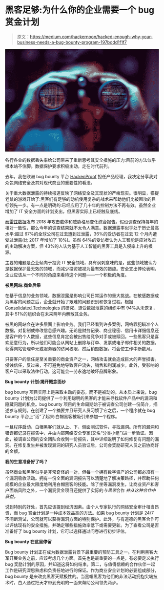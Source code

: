 # 黑客足够:为什么你的企业需要一个 bug 赏金计划

> 原文：<https://medium.com/hackernoon/hacked-enough-why-your-business-needs-a-bug-bounty-program-197bddd1f1f7>

![](img/0d9dd96cdecfbcb7429baad37217cdc4.png)

各行各业的数据丢失率给公司带来了重新思考其安全措施的压力:目前的方法似乎根本站不住脚。数据保护要求积极主动，走在时代前列。

去年，我在欧洲 bug bounty 平台 [HackenProof](https://hackenproof.com/) 担任产品经理，我决定分享我对众包网络安全及其对现代商业的重要性的看法。

关于重大数据泄露的持续报道反映了网络安全及其现状的严峻现实。很明显，猫捉老鼠的游戏开始了:黑客们有足够的动机使用复杂的战术来帮助他们比被围攻的目标领先一步。有一点是明确的:已经应用了几十年的控制方法不再有效。虽然企业增加了 IT 安全方面的计划支出，但黑客实际上已经触及底线。

[泰雷兹数据](http://go.thalesesecurity.com/rs/480-LWA-970/images/2018-Data-Threat-Report-Global-Edition-ar.pdf)发布 2018 年攻击载体和威胁格局变化综合报告。假设调查保持每年的相对一致性，那么今年的调查结果就不太令人满意。数据泄露率似乎处于历史最高水平:超过 67%的全球公司在过去遭到过泄露，36%的受访者在过去 12 个月内遭受过泄露(比 2017 年增加了 10%)。虽然 64%的受访者认为人工智能是应对攻击的主动解决方案，但 43%的人认为基于人工智能的黑客工具是入侵率上升的根源。

主要的难题是企业倾向于投资 IT 安全领域，具有讽刺意味的是，这些领域被认为是数据保护最无效的领域，而减少投资被视为最有效的措施。安全支出悖论表明，企业应该从一个不同的角度来看待这个问题——一个积极的角度。

**被黑网站:商业后果**

在基于信息的业务领域，数据泄露是影响公司日常运作的重大挑战。在敏感数据成为黑客的问题之后，企业就开始了艰难的问题识别和恢复过程。根据 [Consolidated Technologies](https://consoltech.com/blog/10-common-causes-of-data-loss/) 的研究，遭受数据泄露的组织中有 94%从未恢复，其中 51%的组织会在未来两年内解散其业务。

被黑的网站会在许多层面上影响业务。我们已经看到许多案例，网络罪犯瞄准个人数据，对复制或修改信息感兴趣。无论是财务记录、商业秘密、信用卡详细信息还是客户的个人数据，这些信息肯定会被出售给竞争对手或被赎回。一些黑客只是喜欢恶意行为，所以他们可能会从网站上删除与订单、发票或电子邮件相关的数据。获得网站管理单元或服务器的访问权限，然后销毁数据，将会使工作中断数月。

只要客户的信任是至关重要的商业资产之一，网络攻击就会造成巨大的声誉损害。侵蚀信任，反过来，不可避免地导致客户流失，销售和利润减少。此外，受影响的客户可以采取法律行动，这可能会一劳永逸地破坏品牌形象。

**Bug bounty 计划:揭开概念面纱**

bug bounty 项目实际上是采取主动的姿态，而不是被动的。从本质上来说，bug bounty 计划为公司提供了一个利用聪明的黑客的才能来寻找软件产品中的漏洞和隐藏问题的机会。bug bounty 项目的生命周期始于被调查公司创建一份简介，描述参与规则。在创建了一个摘要并且研究人员习惯了它之后，一个程序就在 bug bounty 平台上“活”了起来:白帽黑客被吸引来参加一个程序。

一旦程序启动，白帽黑客们就从上、下、侧面测试软件，寻找漏洞。所有的漏洞和错误都记录在报告中，并由内部网络安全专家(又名“分类小组”)进一步验证。因此，被调查公司的安全团队会收到一份报告，其中详细说明了如何修复有问题的漏洞。在修复发生并被发现漏洞的研究人员验证后，公司会奖励研究人员之前协商好的金额。

**我的生意准备好了吗？**

虽然商业和黑客似乎是非常奇怪的一对，但每一个拥有数字资产的公司都必须有一个漏洞吸收活动。拥有一份全面的漏洞报告可以清楚地了解决策路径，并帮助任何规模的企业最大限度地利用白帽黑客的技能。除了坐等漏洞发生，让商业资产和客户面临风险之外，一个漏洞赏金项目还提供了实际的*与黑客*合作 *并从这种合作中获益。*

说到特别的好处，首先应该提到经济因素。由个人专家执行的网络安全审计相当昂贵，而 bug 赏金计划是一种成本效益高的方法。如果 bug bounty 计划是 24/7 不间断测试，公司就可以获得漏洞方面的特别保护。此外，与有道德的黑客合作可以评估现有的安全措施，并确定哪些措施效率低下或需要更新。为了查看公司是否准备好了 bug bounty 计划，它可以选择通过问卷进行初步评估。

**Bug bounty 在这里停留**

Bug bounty 计划正在成为数据泄露背景下最重要的预防工具之一。在利用黑客大军开展业务之前，应该考虑几个方面。首先也是最重要的一点是，有必要定义执行 bug 奖励计划的原因，并知道这将如何结束。第二，与值得信赖的合作伙伴一起工作是研究深思熟虑和负责任地进行的保证。作为商业安全计划的必要组成部分，bug bounty 是来改变黑客天赋极性的。当黑帽黑客为他们的非法活动拥抱尖端技术时，白人通过把天才带到光明的一面来帮助公司领先两步。